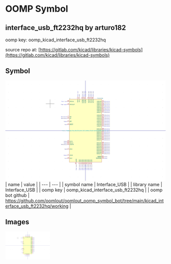# OOMP Symbol  
## interface_usb_ft2232hq  by arturo182  
  
oomp key: oomp_kicad_interface_usb_ft2232hq  
  
source repo at: [https://gitlab.com/kicad/libraries/kicad-symbols](https://gitlab.com/kicad/libraries/kicad-symbols)  
## Symbol  
  
[![working.png](working_600.png)](working.png)  
| name | value | 
| --- | --- | 
| symbol name | Interface_USB | 
| library name | Interface_USB | 
| oomp key | oomp_kicad_interface_usb_ft2232hq | 
| oomp bot github | https://github.com/oomlout/oomlout_oomp_symbol_bot/tree/main/kicad_interface_usb_ft2232hq/working | 
## Images  
  
[![working.png](working_140.png)](working.png)  
